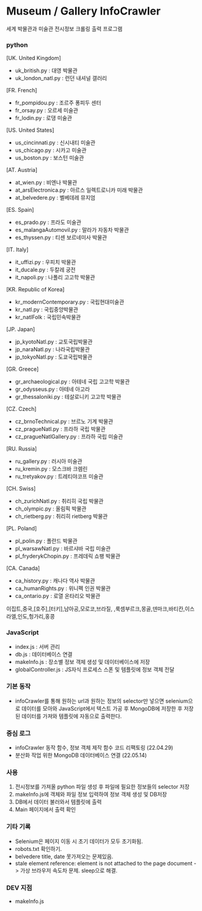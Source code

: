 # Museum / Gallery InfoCrawler

세계 박물관과 미술관 전시정보 크롤링 출력 프로그램

### python

[UK. United Kingdom]

- uk_british.py : 대영 박물관
- uk_london_natl.py : 런던 내셔널 갤러리

[FR. French]

- fr_pompidou.py : 조르주 퐁피두 센터
- fr_orsay.py : 오르세 미술관
- fr_lodin.py : 로댕 미술관

[US. United States]

- us_cincinnati.py : 신시내티 미술관
- us_chicago.py : 시카고 미술관
- us_boston.py : 보스턴 미술관

[AT. Austria]

- at_wien.py : 비엔나 박물관
- at_arsElectronica.py : 아르스 일렉트로니카 미래 박물관
- at_belvedere.py : 벨베데레 뮤지엄

[ES. Spain]

- es_prado.py : 프라도 미술관
- es_malangaAutomovil.py : 말라가 자동차 박물관
- es_thyssen.py : 티센 보르네미사 박물관

[IT. Italy]

- it_uffizi.py : 우피치 박물관
- it_ducale.py : 두칼레 궁전
- it_napoli.py : 나폴리 고고학 박물관

[KR. Republic of Korea]

- kr_modernContemporary.py : 국립현대미술관
- kr_natl.py : 국립중앙박물관
- kr_natlFolk : 국립민속박물관

[JP. Japan]

- jp_kyotoNatl.py : 교토국립박물관
- jp_naraNatl.py : 나라국립박물관
- jp_tokyoNatl.py : 도쿄국립박물관

[GR. Greece]

- gr_archaeological.py : 아테네 국립 고고학 박물관
- gr_odysseus.py : 아테네 아고라
- gr_thessaloniki.py : 테살로니키 고고학 박물관

[CZ. Czech]

- cz_brnoTechnical.py : 브르노 기계 박물관
- cz_pragueNatl.py : 프라하 국립 박물관
- cz_pragueNatlGallery.py : 프라하 국립 미술관

[RU. Russia]

- ru_gallery.py : 러시아 미술관
- ru_kremin.py : 모스크바 크렘린
- ru_tretyakov.py : 트레티야코프 미술관

[CH. Swiss]

- ch_zurichNatl.py : 취리히 국립 박물관
- ch_olympic.py : 올림픽 박물관
- ch_rietberg.py : 취리히 rietberg 박물관

[PL. Poland]

- pl_polin.py : 폴란드 박물관
- pl_warsawNatl.py : 바르샤바 국립 미술관
- pl_fryderykChopin.py : 프레데릭 쇼팽 박물관

[CA. Canada]

- ca_history.py : 캐나다 역사 박물관
- ca_humanRights.py : 위니펙 인권 박물관
- ca_ontario.py : 로열 온타리오 박물관

이집트,중국,[호주],[터키],남아공,모로코,브라질,
,룩셈부르크,몽골,덴마크,바티칸,이스라엘,인도,헝가리,홍콩

### JavaScript

- index.js : 서버 관리
- db.js : 데이터베이스 연결
- makeInfo.js : 장소별 정보 객체 생성 및 데이터베이스에 저장
- globalController.js : JS자식 프로세스 스폰 및 템플릿에 정보 객체 전달

### 기본 동작

- infoCrawler를 통해 원하는 url과 원하는 정보의 selector만 넣으면 selenium으로 데이터를 모아와 JavaScript에서 텍스트 가공 후 MongoDB에 저장한 후 저장된 데이터를 가져와 템플릿에 자동으로 출력한다.

### 중심 로그

- infoCrawler 동작 함수, 정보 객체 제작 함수 코드 리팩토링 (22.04.29)
- 분산화 작업 위한 MongoDB 데이터베이스 연결 (22.05.14)

### 사용

1. 전시정보를 가져올 python 파일 생성 후 파일에 필요한 정보들의 selector 저장
2. makeInfo.js에 객체와 파일 정보 입력하여 정보 객체 생성 및 DB저장
3. DB에서 데이터 불러와서 템플릿에 출력
4. Main 페이지에서 출력 확인

### 기타 기록

- Selenium은 페이지 이동 시 초기 데이터가 모두 초기화됨.
- robots.txt 확인하기.
- belvedere title, date 못가져오는 문제있음.
- stale element reference: element is not attached to the page document -> 가상 브라우저 속도차 문제. sleep으로 해결.

### DEV 지점

- makeInfo.js

